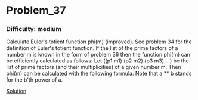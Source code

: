 # Problem_37
### Difficulty: medium
Calculate Euler's totient function phi(m) (improved).
See problem 34 for the definition of Euler's totient function. If the list of the prime factors of a number m is known in the form of problem 36 then the function phi(m) can be efficiently calculated as follows: Let ((p1 m1) (p2 m2) (p3 m3) ...) be the list of prime factors (and their multiplicities) of a given number m. Then phi(m) can be calculated with the following formula:
Note that a ** b stands for the b'th power of a.

[Solution](https://wiki.haskell.org/99_questions/Solutions/37)
